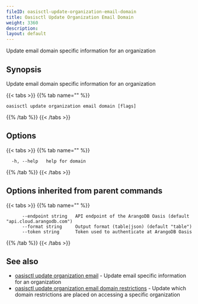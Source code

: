 ```yaml
---
fileID: oasisctl-update-organization-email-domain
title: Oasisctl Update Organization Email Domain
weight: 3360
description: 
layout: default
---
```

Update email domain specific information for an organization

## Synopsis

Update email domain specific information for an organization

{{< tabs >}}
{{% tab name="" %}}
```
oasisctl update organization email domain [flags]
```
{{% /tab %}}
{{< /tabs >}}

## Options

{{< tabs >}}
{{% tab name="" %}}
```
  -h, --help   help for domain
```
{{% /tab %}}
{{< /tabs >}}

## Options inherited from parent commands

{{< tabs >}}
{{% tab name="" %}}
```
      --endpoint string   API endpoint of the ArangoDB Oasis (default "api.cloud.arangodb.com")
      --format string     Output format (table|json) (default "table")
      --token string      Token used to authenticate at ArangoDB Oasis
```
{{% /tab %}}
{{< /tabs >}}

## See also

* [oasisctl update organization email](oasisctl-update-organization-email)	 - Update email specific information for an organization
* [oasisctl update organization email domain restrictions](oasisctl-update-organization-email-domain-restrictions)	 - Update which domain restrictions are placed on accessing a specific organization

